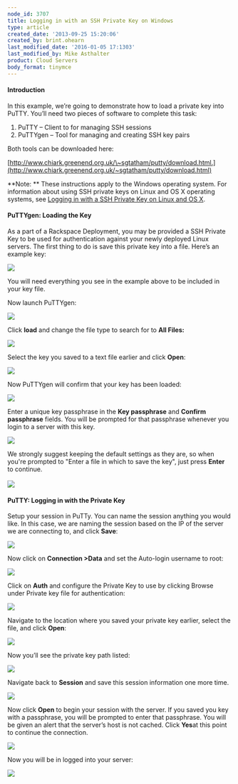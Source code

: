 ```yaml
---
node_id: 3707
title: Logging in with an SSH Private Key on Windows
type: article
created_date: '2013-09-25 15:20:06'
created_by: brint.ohearn
last_modified_date: '2016-01-05 17:1303'
last_modified_by: Mike Asthalter
product: Cloud Servers
body_format: tinymce
---
```


#### Introduction

In this example, we&rsquo;re going to demonstrate how to load a private key
into PuTTY. You&rsquo;ll need two pieces of software to complete this task:

1.  PuTTY &ndash; Client to for managing SSH sessions
2.  PuTTYgen &ndash; Tool for managing and creating SSH key pairs

Both tools can be downloaded here:

[http://www.chiark.greenend.org.uk/\~sgtatham/putty/download.html.](http://www.chiark.greenend.org.uk/~sgtatham/putty/download.html)

**Note: ** These instructions apply to the Windows operating system. 
For information about using SSH private keys on Linux and OS X operating
systems, see [Logging in with a SSH Private Key on Linux and OS
X](http://www.rackspace.com/knowledge_center/article/logging-in-with-an-ssh-private-key-on-linuxmac).

 

#### PuTTYgen: Loading the Key

As a part of a Rackspace Deployment, you may be provided a SSH Private
Key to be used for authentication against your newly deployed Linux
servers. The first thing to do is save this private key into a file.
Here&rsquo;s an example key:

![](/knowledge_center/sites/default/files/field/image/Windows1.png)

You will need everything you see in the example above to be included in
your key file.

Now launch PuTTYgen:

![](/knowledge_center/sites/default/files/field/image/Windows2.png)

Click **load** and change the file type to search for to **All Files:**

![](/knowledge_center/sites/default/files/field/image/Windows3.png)

Select the key you saved to a text file earlier and click **Open**:

![](/knowledge_center/sites/default/files/field/image/Windows4.png)

Now PuTTYgen will confirm that your key has been loaded:

![](/knowledge_center/sites/default/files/field/image/Windows5.png)

Enter a unique key passphrase in the **Key passphrase** and **Confirm
passphrase** fields. You will be prompted for that passphrase whenever
you login to a server with this key.

![](/knowledge_center/sites/default/files/field/image/Windows6.png)

 

We strongly suggest keeping the default settings as they are, so when
you're prompted to "Enter a file in which to save the key", just press
**Enter** to continue.\
 \
 ![](/knowledge_center/sites/default/files/field/image/Windows8.png)

 

#### PuTTY: Logging in with the Private Key

Setup your session in PuTTy. You can name the session anything you would
like. In this case, we are naming the session based on the IP of the
server we are connecting to, and click **Save**:

![](/knowledge_center/sites/default/files/field/image/Windows9.png)

Now click on **Connection \>Data** and set the Auto-login username to
root:

![](/knowledge_center/sites/default/files/field/image/win9.png)

Click on **Auth** and configure the Private Key to use by clicking
Browse under Private key file for authentication:

![](/knowledge_center/sites/default/files/field/image/Windows10.png)

Navigate to the location where you saved your private key earlier,
select the file, and click **Open**:

![](/knowledge_center/sites/default/files/field/image/Windows11.png)

Now you&rsquo;ll see the private key path listed:

![](/knowledge_center/sites/default/files/field/image/Windows12.png)

Navigate back to **Session** and save this session information one more
time.

![](/knowledge_center/sites/default/files/field/image/Windows13.png)

Now click **Open** to begin your session with the server. If you saved
you key with a passphrase, you will be prompted to enter that
passphrase. You will be given an alert that the server&rsquo;s host is not
cached. Click **Yes**at this point to continue the connection.

![](/knowledge_center/sites/default/files/field/image/Windows14.png)

Now you will be in logged into your server:

![](/knowledge_center/sites/default/files/field/image/Windows15.png)

